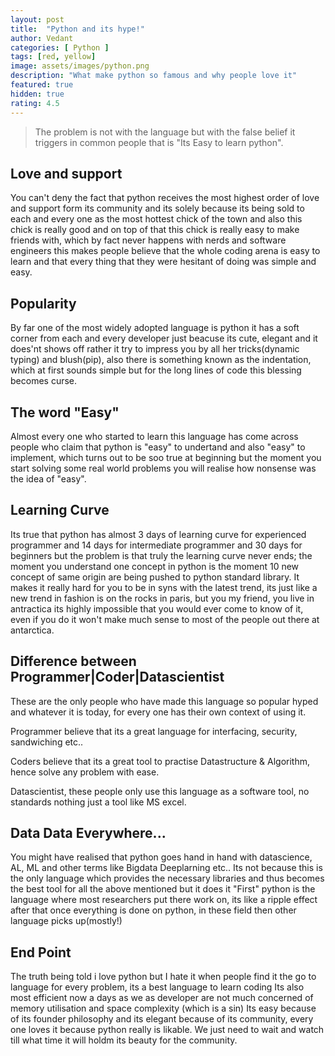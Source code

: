 ```yaml
---
layout: post
title:  "Python and its hype!"
author: Vedant
categories: [ Python ]
tags: [red, yellow]
image: assets/images/python.png
description: "What make python so famous and why people love it"
featured: true
hidden: true
rating: 4.5
---
```


> The problem is not with the language but with the false belief it triggers in common people that is "Its Easy to learn python".

## Love and support

You can't deny the fact that python receives the most highest order of love and support form its community and its solely because its being sold to each and every one as the most hottest chick of the town and also this chick is really good and on top of that this chick is really easy to make friends with, which by fact never happens with nerds and software engineers this makes people believe that the whole coding arena is easy to learn and that every thing that they were hesitant of doing was simple and easy.

## Popularity

By far one of the most widely adopted language is python it has a soft corner from each and every developer just beacuse its cute, elegant and it does'nt shows off rather it try to impress you by all her tricks(dynamic typing) and blush(pip), also there is something known as the indentation, which at first sounds simple but for the long lines of code this blessing becomes curse.

## The word "Easy"

Almost every one who started to learn this language has come across people who claim that python is "easy" to undertand and also "easy" to implement, which turns out to be soo true at beginning but the moment you start solving some real world problems you will realise how nonsense was the idea of "easy".

## Learning Curve

Its true that python has almost 3 days of learning curve for experienced programmer and 14 days for intermediate programmer and 30 days for beginners but the problem is that truly the learning curve never ends; the moment you understand one concept in python is the moment 10 new concept of same origin are being pushed to python standard library.
It makes it really hard for you to be in syns with the latest trend, its just like a new trend in fashion is on the rocks in paris, but you my friend, you live in antractica its highly impossible that you would ever come to know of it, even if you do it won't make much sense to most of the people out there at antarctica.

## Difference between Programmer|Coder|Datascientist

These are the only people who have made this language so popular hyped and whatever it is today, for every one has their own context of using it.

Programmer believe that its a great language for interfacing, security, sandwiching etc..

Coders believe that its a great tool to practise Datastructure & Algorithm, hence solve any problem with ease.

Datascientist, these people only use this language as a software tool, no standards nothing just a tool like MS excel.

## Data Data Everywhere...

You might have realised that python goes hand in hand with datascience, AL, ML and other terms like Bigdata Deeplarning etc..
Its not because this is the only language which provides the necessary libraries and thus becomes the best tool for all the above mentioned but it does it "First"
python is the language where most researchers put there work on, its like a ripple effect after that once everything is done on python, in these field
then other language picks up(mostly!)

## End Point

The truth being told i love python but I hate it when people find it the go to language for every problem, its a best language to learn coding
Its also most efficient now a days as we as developer are not much concerned of memory utilisation and space complexity (which is a sin)
Its easy because of its founder philosophy and its elegant because of its community, every one loves it because python really is likable.
We just need to wait and watch till what time it will holdm its beauty for the community.























